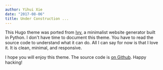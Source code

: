 ```yaml
---
author: Yihui Xie
date: "2017-08-06"
title: Under Construction ...
---
```


This Hugo theme was ported from [Ivy](https://github.com/dmulholland/ivy), a minimalist website generator built in Python. I don't have time to document this theme. You have to read the source code to understand what it can do. All I can say for now is that I love it. It is clean, minimal, and responsive.

I hope you will enjoy this theme. The source code is [on Github](https://github.com/yihui/hugo-ivy). Happy hacking!
